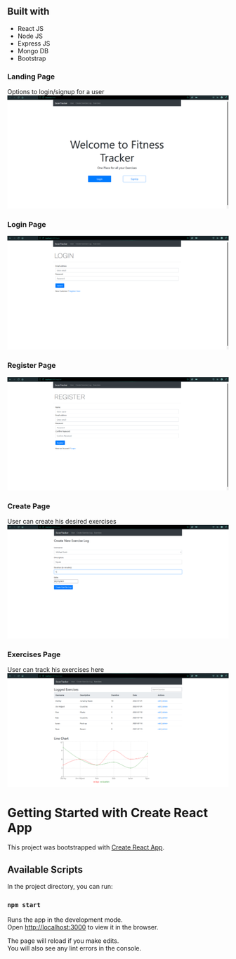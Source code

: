 
## Built with 

- React JS
- Node JS
- Express JS
- Mongo DB
- Bootstrap

### Landing Page 
Options to login/signup for a user
![](https://github.com/kapil-77/ExerciseTracker/blob/main/images/landing.png)

### Login Page 
![](https://github.com/kapil-77/ExerciseTracker/blob/main/images/login.png)

### Register Page 
![](https://github.com/kapil-77/ExerciseTracker/blob/main/images/register.png)

### Create Page 
User can create his desired exercises
![](https://github.com/kapil-77/ExerciseTracker/blob/main/images/create.png)

### Exercises Page 
User can track his exercises here
![](https://github.com/kapil-77/ExerciseTracker/blob/main/images/exercises.png)

# Getting Started with Create React App

This project was bootstrapped with [Create React App](https://github.com/facebook/create-react-app).

## Available Scripts

In the project directory, you can run:

### `npm start`

Runs the app in the development mode.\
Open [http://localhost:3000](http://localhost:3000) to view it in the browser.

The page will reload if you make edits.\
You will also see any lint errors in the console.




